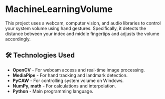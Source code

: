 # MachineLearningVolume

This project uses a webcam, computer vision, and audio libraries to control your system volume using hand gestures. Specifically, it detects the distance between your index and middle fingertips and adjusts the volume accordingly.

## 🛠 Technologies Used

- **OpenCV** - For webcam access and real-time image processing.
- **MediaPipe** - For hand tracking and landmark detection.
- **PyCAW** - For controlling system volume on Windows.
- **NumPy, math** - For calculations and interpolation.
- **Python** - Main programming language.

